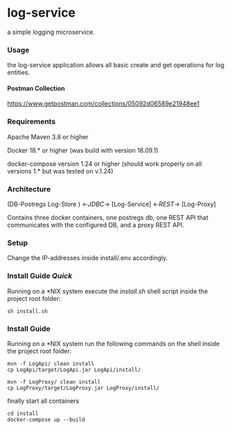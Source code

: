 # log-service
a simple logging microservice.
### Usage
the log-service application allows all basic create and get operations for log entities.

#### Postman Collection

https://www.getpostman.com/collections/05092d06589e21948ee1

### Requirements
Apache Maven 3.8 or higher 

Docker 18.* or higher (was build with version 18.09.1)

docker-compose version 1.24 or higher (should work properly on all versions 1.* but was tested on v.1.24)

### Architecture
(DB-Postregs Log-Store ) <-*JDBC*-> [Log-Service] <-*REST*-> [Log-Proxy]

Contains three docker containers, one postregs db, one REST API that communicates with the configured DB, and a proxy REST API.

### Setup
Change the IP-addresses inside install/.env accordingly. 

### Install Guide *Quick*
Running on a \*NIX system execute the *install.sh* shell script inside the project root folder:
```shell
sh install.sh
```

### Install Guide
Running on a \*NIX system run the following commands on the shell inside the project root folder:

```shell
mvn -f LogApi/ clean install
cp LogApi/target/LogApi.jar LogApi/install/
```

```shell
mvn -f LogProxy/ clean install
cp LogProxy/target/LogProxy.jar LogProxy/install/
```

finally start all containers
```shell
cd install
docker-compose up --build
```


